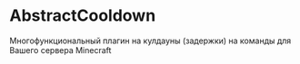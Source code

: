 # AbstractCooldown
Многофункциональный плагин на кулдауны (задержки) на команды для Вашего сервера Minecraft
